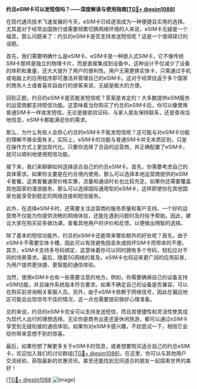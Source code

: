 **约旦eSIM卡可以发短信吗？——深度解读与使用指南[[TG💪+ @esim1088](https://t.me/s/esim1088)]**

在现代通讯技术飞速发展的今天，eSIM卡已经逐渐成为一种便捷且实用的选择。尤其是对于经常出国旅行或需要频繁切换网络环境的人来说，eSIM卡无疑是一个福音。那么问题来了：约旦的eSIM卡是否支持发送短信呢？这是一个值得探讨的话题。

首先，我们需要明确什么是eSIM卡。eSIM卡是一种嵌入式SIM卡，它不像传统SIM卡那样是独立的物理卡片，而是直接集成到设备中。这种设计不仅减少了设备的体积和重量，还大大提升了用户的便利性。用户无需更换实体卡，只需通过手机或电脑上的应用程序即可激活并管理自己的eSIM卡。这对于经常往返于多个国家的商务人士或者喜欢自由行的游客来说，无疑是极大的方便。

回到正题，约旦的eSIM卡是否能发短信呢？答案是肯定的！大多数提供eSIM服务的运营商都支持短信功能。这意味着当你购买了约旦的eSIM卡后，你可以像使用普通SIM卡一样收发短信。无论是接收验证码、与家人朋友保持联系，还是查询当地信息，eSIM卡都能满足你的需求。

那么，为什么有些人会担心约旦的eSIM卡不能发短信呢？这可能与对eSIM卡功能的理解不够全面有关。实际上，eSIM卡的功能与普通SIM卡并无本质区别，只是在操作方式上更加现代化。只要你选择了合适的运营商，并正确配置了eSIM卡，就可以顺利地使用短信功能。

接下来，我们来聊聊如何选择适合自己的约旦eSIM卡。首先，你需要考虑自己的具体需求。如果你主要是在约旦境内使用，那么可以选择本地运营商提供的eSIM卡套餐。这类套餐通常价格实惠，流量和通话时长也比较充足。如果你还需要覆盖其他国家的漫游服务，那么可以选择国际通用型的eSIM卡，这样即使你在其他国家也能享受到稳定的网络连接和短信服务。

此外，在选择eSIM卡时，还需要关注运营商的服务质量和客户支持。一个好的运营商不仅能为你提供流畅的网络体验，还能在遇到问题时及时给予帮助。因此，建议大家在购买前多做功课，查看其他用户的评价和反馈，以便做出明智的选择。

除了基本的短信功能外，约旦的eSIM卡还能带来哪些额外的好处呢？首先，由于eSIM卡不需要实体卡槽，因此可以有效避免因丢失或损坏SIM卡而带来的不便。其次，eSIM卡支持多号码绑定，这意味着你可以同时拥有多个号码，轻松应对不同的场景需求。最后，随着5G网络的普及，eSIM卡也将迎来更广阔的应用前景，为用户提供更快捷、更智能的通信体验。

当然，使用eSIM卡也有一些需要注意的地方。例如，你需要确保自己的设备支持eSIM功能，并且操作系统版本符合要求。如果不确定自己的设备是否兼容，可以在购买前咨询相关客服人员。另外，由于eSIM卡依赖于网络信号，因此在偏远地区可能会出现信号不佳的情况，这一点也需要提前做好心理准备。

总的来说，约旦的eSIM卡完全可以支持发送短信，而且其便捷性和灵活性使其成为现代人出行的理想选择。无论你是商务出差还是休闲旅游，都可以通过eSIM卡享受到无缝衔接的通信体验。如果你对eSIM卡感兴趣，不妨尝试一下，相信它会给你带来意想不到的惊喜。

最后，如果你想了解更多关于eSIM卡的信息，或者想要购买适合自己的约旦eSIM卡，欢迎加入我们的讨论群组[[TG💪+ @esim1088](https://t.me/s/esim1088)]。在这里，你可以与其他用户交流经验，获取最新的优惠资讯，甚至还能找到志同道合的朋友一起探索世界的美好！

[[TG💪+ @esim1088](https://t.me/s/esim1088) ![Image](https://i.postimg.cc/4NQfJmqS/Snipaste-2025-05-13-00-14-12.png)]